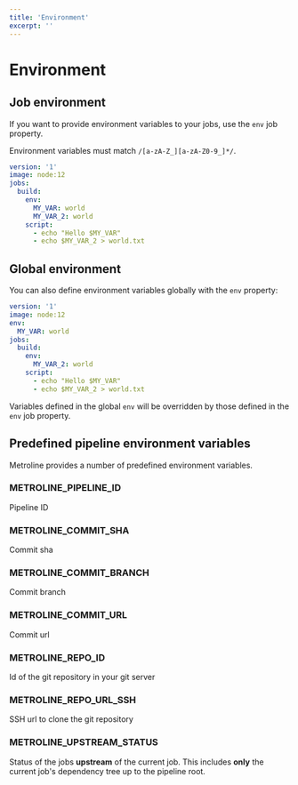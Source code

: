 ```yaml
---
title: 'Environment'
excerpt: ''
---
```


# Environment

## Job environment

If you want to provide environment variables to your jobs, use the `env` job property.

<div class="blockquote" data-props='{ "mod": "info" }'>

Environment variables must match `/[a-zA-Z_][a-zA-Z0-9_]*/`.

</div>

<div class="code-group" data-props='{ "lineNumbers": ["true"] }'>

```yaml
version: '1'
image: node:12
jobs:
  build:
    env:
      MY_VAR: world
      MY_VAR_2: world
    script:
      - echo "Hello $MY_VAR"
      - echo $MY_VAR_2 > world.txt
```

</div>

## Global environment

You can also define environment variables globally with the `env` property:

<div class="code-group" data-props='{ "lineNumbers": ["true"] }'>

```yaml
version: '1'
image: node:12
env:
  MY_VAR: world
jobs:
  build:
    env:
      MY_VAR_2: world
    script:
      - echo "Hello $MY_VAR"
      - echo $MY_VAR_2 > world.txt
```

</div>

Variables defined in the global `env` will be overridden by those defined in the `env` job property. 

## Predefined pipeline environment variables

Metroline provides a number of predefined environment variables.

### METROLINE\_PIPELINE\_ID
Pipeline ID

### METROLINE\_COMMIT\_SHA
Commit sha

### METROLINE\_COMMIT\_BRANCH
Commit branch

### METROLINE\_COMMIT\_URL
Commit url

### METROLINE\_REPO\_ID
Id of the git repository in your git server

### METROLINE\_REPO_URL\_SSH
SSH url to clone the git repository

### METROLINE\_UPSTREAM\_STATUS
Status of the jobs **upstream** of the current job. This includes **only** the current job's dependency tree up to the pipeline root.

